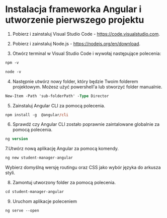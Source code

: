 # Instalacja frameworka Angular i utworzenie pierwszego projektu

1. Pobierz i zainstaluj Visual Studio Code - https://code.visualstudio.com.

2. Pobierz i zainstaluj Node.js - https://nodejs.org/en/download.

3. Otwórz terminal w Visual Studio Code i wywołaj następujące polecenia:

```ps
npm -v
```

```ps
node -v
```

4. Następnie utwórz nowy folder, który będzie Twoim folderem projektowym. Możesz użyć powershell'a lub stworzyć folder manualnie.

```ps
New-Item -Path 'sub-folderPath' -Type Director
```

5. Zainstaluj Angular CLI za pomocą polecenia.

```ps
npm install -g  @angular/cli
```

6. Sprawdź czy Angular CLI zostało poprawnie zaintalowane globalnie za pomocą polecenia.

```ps
ng version
```

7.Utwórz nową aplikację Angular za pomocą komendy.

```ps
ng new student-manager-angular
```
Wybierz domyślną wersję routingu oraz CSS jako wybór języka do arkusza styli.

8. Zamontuj utworzony folder za pomocą polecenia.

```ps
cd student-manager-angular
```

9. Uruchom aplikacje poleceniem 

```ps
ng serve --open
```
